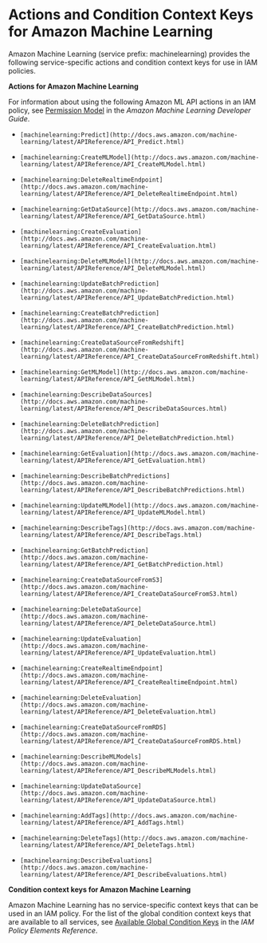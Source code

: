 # Actions and Condition Context Keys for Amazon Machine Learning<a name="list_machinelearning"></a>

Amazon Machine Learning \(service prefix: machinelearning\) provides the following service\-specific actions and condition context keys for use in IAM policies\.

**Actions for Amazon Machine Learning**

For information about using the following Amazon ML API actions in an IAM policy, see [Permission Model](http://docs.aws.amazon.com/machine-learning/latest/dg/reference.html#controlling-access-to-amazon-ml-resources-by-using-iam) in the *Amazon Machine Learning Developer Guide*\.

+ `[machinelearning:Predict](http://docs.aws.amazon.com/machine-learning/latest/APIReference/API_Predict.html)`

+ `[machinelearning:CreateMLModel](http://docs.aws.amazon.com/machine-learning/latest/APIReference/API_CreateMLModel.html)`

+ `[machinelearning:DeleteRealtimeEndpoint](http://docs.aws.amazon.com/machine-learning/latest/APIReference/API_DeleteRealtimeEndpoint.html)`

+ `[machinelearning:GetDataSource](http://docs.aws.amazon.com/machine-learning/latest/APIReference/API_GetDataSource.html)`

+ `[machinelearning:CreateEvaluation](http://docs.aws.amazon.com/machine-learning/latest/APIReference/API_CreateEvaluation.html)`

+ `[machinelearning:DeleteMLModel](http://docs.aws.amazon.com/machine-learning/latest/APIReference/API_DeleteMLModel.html)`

+ `[machinelearning:UpdateBatchPrediction](http://docs.aws.amazon.com/machine-learning/latest/APIReference/API_UpdateBatchPrediction.html)`

+ `[machinelearning:CreateBatchPrediction](http://docs.aws.amazon.com/machine-learning/latest/APIReference/API_CreateBatchPrediction.html)`

+ `[machinelearning:CreateDataSourceFromRedshift](http://docs.aws.amazon.com/machine-learning/latest/APIReference/API_CreateDataSourceFromRedshift.html)`

+ `[machinelearning:GetMLModel](http://docs.aws.amazon.com/machine-learning/latest/APIReference/API_GetMLModel.html)`

+ `[machinelearning:DescribeDataSources](http://docs.aws.amazon.com/machine-learning/latest/APIReference/API_DescribeDataSources.html)`

+ `[machinelearning:DeleteBatchPrediction](http://docs.aws.amazon.com/machine-learning/latest/APIReference/API_DeleteBatchPrediction.html)`

+ `[machinelearning:GetEvaluation](http://docs.aws.amazon.com/machine-learning/latest/APIReference/API_GetEvaluation.html)`

+ `[machinelearning:DescribeBatchPredictions](http://docs.aws.amazon.com/machine-learning/latest/APIReference/API_DescribeBatchPredictions.html)`

+ `[machinelearning:UpdateMLModel](http://docs.aws.amazon.com/machine-learning/latest/APIReference/API_UpdateMLModel.html)`

+ `[machinelearning:DescribeTags](http://docs.aws.amazon.com/machine-learning/latest/APIReference/API_DescribeTags.html)`

+ `[machinelearning:GetBatchPrediction](http://docs.aws.amazon.com/machine-learning/latest/APIReference/API_GetBatchPrediction.html)`

+ `[machinelearning:CreateDataSourceFromS3](http://docs.aws.amazon.com/machine-learning/latest/APIReference/API_CreateDataSourceFromS3.html)`

+ `[machinelearning:DeleteDataSource](http://docs.aws.amazon.com/machine-learning/latest/APIReference/API_DeleteDataSource.html)`

+ `[machinelearning:UpdateEvaluation](http://docs.aws.amazon.com/machine-learning/latest/APIReference/API_UpdateEvaluation.html)`

+ `[machinelearning:CreateRealtimeEndpoint](http://docs.aws.amazon.com/machine-learning/latest/APIReference/API_CreateRealtimeEndpoint.html)`

+ `[machinelearning:DeleteEvaluation](http://docs.aws.amazon.com/machine-learning/latest/APIReference/API_DeleteEvaluation.html)`

+ `[machinelearning:CreateDataSourceFromRDS](http://docs.aws.amazon.com/machine-learning/latest/APIReference/API_CreateDataSourceFromRDS.html)`

+ `[machinelearning:DescribeMLModels](http://docs.aws.amazon.com/machine-learning/latest/APIReference/API_DescribeMLModels.html)`

+ `[machinelearning:UpdateDataSource](http://docs.aws.amazon.com/machine-learning/latest/APIReference/API_UpdateDataSource.html)`

+ `[machinelearning:AddTags](http://docs.aws.amazon.com/machine-learning/latest/APIReference/API_AddTags.html)`

+ `[machinelearning:DeleteTags](http://docs.aws.amazon.com/machine-learning/latest/APIReference/API_DeleteTags.html)`

+ `[machinelearning:DescribeEvaluations](http://docs.aws.amazon.com/machine-learning/latest/APIReference/API_DescribeEvaluations.html)`

**Condition context keys for Amazon Machine Learning**

Amazon Machine Learning has no service\-specific context keys that can be used in an IAM policy\. For the list of the global condition context keys that are available to all services, see [Available Global Condition Keys](reference_policies_condition-keys.md#AvailableKeys) in the *IAM Policy Elements Reference*\.
